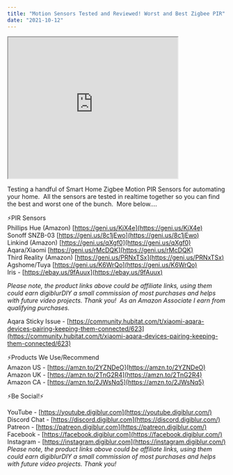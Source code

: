 ```yaml
---
title: "Motion Sensors Tested and Reviewed! Worst and Best Zigbee PIR"
date: "2021-10-12"
---
```


<iframe allowfullscreen height="325" src="https://www.youtube.com/embed/3U1fOqkk3Wg" width="390" youtube-src-=""></iframe>

  

Testing a handful of Smart Home Zigbee Motion PIR Sensors for automating your home.  All the sensors are tested in realtime together so you can find the best and worst one of the bunch.  More below....

⚡PIR Sensors  
Phillips Hue (Amazon) [https://geni.us/KjX4e](https://geni.us/KjX4e)  
Sonoff SNZB-03 [https://geni.us/8c1jEwo](https://geni.us/8c1jEwo)  
Linkind (Amazon) [https://geni.us/qXgf0](https://geni.us/qXgf0)  
Aqara/Xiaomi [https://geni.us/rMcDQK](https://geni.us/rMcDQK)  
Third Reality (Amazon) [https://geni.us/PRNxTSx](https://geni.us/PRNxTSx)  
Agshome/Tuya [https://geni.us/K6WrQo](https://geni.us/K6WrQo)  
Iris - [https://ebay.us/9fAuux](https://ebay.us/9fAuux)

  

_Please note, the product links above could be affiliate links, using them could earn digiblurDIY a small commission of most purchases and helps with future video projects. Thank you!  As an Amazon Associate I earn from qualifying purchases._

  
Aqara Sticky Issue - [https://community.hubitat.com/t/xiaomi-aqara-devices-pairing-keeping-them-connected/623](https://community.hubitat.com/t/xiaomi-aqara-devices-pairing-keeping-them-connected/623)

  

⚡Products We Use/Recommend  
Amazon US - [https://amzn.to/2YZNDeO](https://amzn.to/2YZNDeO)  
Amazon UK - [https://amzn.to/2TnG2R4](https://amzn.to/2TnG2R4)  
Amazon CA - [https://amzn.to/2JWsNq5](https://amzn.to/2JWsNq5)  
  

⚡Be Social!⚡

YouTube - [https://youtube.digiblur.com](https://youtube.digiblur.com/)  
Discord Chat - [https://discord.digiblur.com](https://discord.digiblur.com/)  
Patreon - [https://patreon.digiblur.com](https://patreon.digiblur.com/)  
Facebook - [https://facebook.digiblur.com](https://facebook.digiblur.com/)  
Instagram - [https://instagram.digiblur.com](https://instagram.digiblur.com/)  
_Please note, the product links above could be affiliate links, using them could earn digiblurDIY a small commission of most purchases and helps with future video projects. Thank you!_

